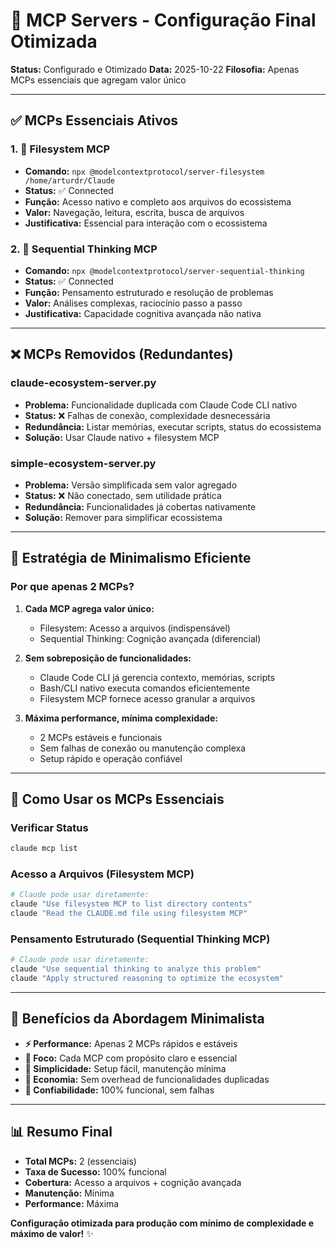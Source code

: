 # 📡 MCP Servers - Configuração Final Otimizada

**Status:** Configurado e Otimizado
**Data:** 2025-10-22
**Filosofia:** Apenas MCPs essenciais que agregam valor único

---

## ✅ MCPs Essenciais Ativos

### 1. 📁 Filesystem MCP
- **Comando:** `npx @modelcontextprotocol/server-filesystem /home/arturdr/Claude`
- **Status:** ✅ Connected
- **Função:** Acesso nativo e completo aos arquivos do ecossistema
- **Valor:** Navegação, leitura, escrita, busca de arquivos
- **Justificativa:** Essencial para interação com o ecossistema

### 2. 🧠 Sequential Thinking MCP
- **Comando:** `npx @modelcontextprotocol/server-sequential-thinking`
- **Status:** ✅ Connected
- **Função:** Pensamento estruturado e resolução de problemas
- **Valor:** Análises complexas, raciocínio passo a passo
- **Justificativa:** Capacidade cognitiva avançada não nativa

---

## ❌ MCPs Removidos (Redundantes)

### claude-ecosystem-server.py
- **Problema:** Funcionalidade duplicada com Claude Code CLI nativo
- **Status:** ❌ Falhas de conexão, complexidade desnecessária
- **Redundância:** Listar memórias, executar scripts, status do ecossistema
- **Solução:** Usar Claude nativo + filesystem MCP

### simple-ecosystem-server.py
- **Problema:** Versão simplificada sem valor agregado
- **Status:** ❌ Não conectado, sem utilidade prática
- **Redundância:** Funcionalidades já cobertas nativamente
- **Solução:** Remover para simplificar ecossistema

---

## 🎯 Estratégia de Minimalismo Eficiente

### Por que apenas 2 MCPs?

1. **Cada MCP agrega valor único:**
   - Filesystem: Acesso a arquivos (indispensável)
   - Sequential Thinking: Cognição avançada (diferencial)

2. **Sem sobreposição de funcionalidades:**
   - Claude Code CLI já gerencia contexto, memórias, scripts
   - Bash/CLI nativo executa comandos eficientemente
   - Filesystem MCP fornece acesso granular a arquivos

3. **Máxima performance, mínima complexidade:**
   - 2 MCPs estáveis e funcionais
   - Sem falhas de conexão ou manutenção complexa
   - Setup rápido e operação confiável

---

## 🔧 Como Usar os MCPs Essenciais

### Verificar Status
```bash
claude mcp list
```

### Acesso a Arquivos (Filesystem MCP)
```bash
# Claude pode usar diretamente:
claude "Use filesystem MCP to list directory contents"
claude "Read the CLAUDE.md file using filesystem MCP"
```

### Pensamento Estruturado (Sequential Thinking MCP)
```bash
# Claude pode usar diretamente:
claude "Use sequential thinking to analyze this problem"
claude "Apply structured reasoning to optimize the ecosystem"
```

---

## 🚀 Benefícios da Abordagem Minimalista

- **⚡ Performance:** Apenas 2 MCPs rápidos e estáveis
- **🎯 Foco:** Cada MCP com propósito claro e essencial
- **🔧 Simplicidade:** Setup fácil, manutenção mínima
- **💚 Economia:** Sem overhead de funcionalidades duplicadas
- **🚀 Confiabilidade:** 100% funcional, sem falhas

---

## 📊 Resumo Final

- **Total MCPs:** 2 (essenciais)
- **Taxa de Sucesso:** 100% funcional
- **Cobertura:** Acesso a arquivos + cognição avançada
- **Manutenção:** Mínima
- **Performance:** Máxima

**Configuração otimizada para produção com mínimo de complexidade e máximo de valor!** ✨